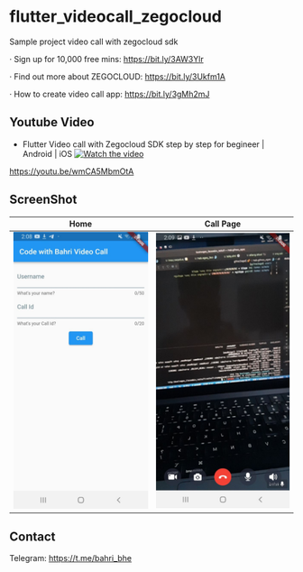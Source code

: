 # flutter_videocall_zegocloud

Sample project video call with zegocloud sdk

· Sign up for 10,000 free mins: https://bit.ly/3AW3Ylr

· Find out more about ZEGOCLOUD: https://bit.ly/3Ukfm1A

· How to create video call app: https://bit.ly/3gMh2mJ

## Youtube Video
- Flutter Video call with Zegocloud SDK step by step for begineer | Android | iOS
[![Watch the video](https://img.youtube.com/vi/wmCA5MbmOtA/sddefault.jpg)](https://youtu.be/wmCA5MbmOtA)

https://youtu.be/wmCA5MbmOtA


## ScreenShot

| Home        | Call Page    |
|--------------|-----------|
| <img src="home.jpeg" width="300"/> | <img src="callpage.jpeg" width="300"/>      |

## Contact
Telegram: https://t.me/bahri_bhe  



